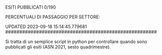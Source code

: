 ESITI PUBBLICATI 0/190 

PERCENTUALI DI PASSAGGIO PER SETTORE:

UPDATED 2023-09-18 15:14:45.779681
###################################################### 

Si tratta di un semplice script in python per controllare quando sono pubblicati gli esiti (ASN 2021, sesto quadrimestre).

